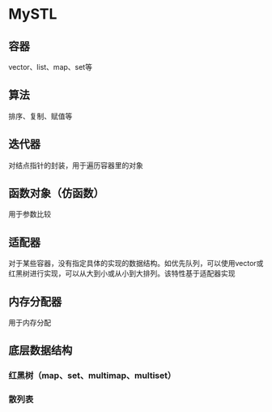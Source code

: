 # MySTL

## 容器

vector、list、map、set等

## 算法

排序、复制、赋值等

## 迭代器

对结点指针的封装，用于遍历容器里的对象

## 函数对象（仿函数）

用于参数比较

## 适配器

对于某些容器，没有指定具体的实现的数据结构。如优先队列，可以使用vector或红黑树进行实现，可以从大到小或从小到大排列。该特性基于适配器实现

## 内存分配器

用于内存分配

## 底层数据结构

### 红黑树（map、set、multimap、multiset）



### 散列表